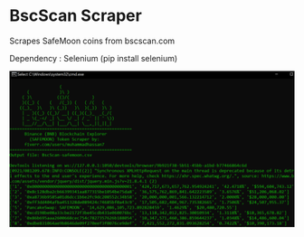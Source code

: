 # BscScan Scraper
Scrapes SafeMoon coins from bscscan.com

Dependency : Selenium (pip install selenium)

![Alt text](https://github.com/evilgenius786/bscscan_scraper/blob/main/Screenshot_1.png?raw=true)
